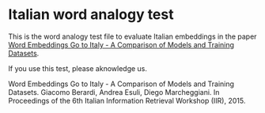 # Italian word analogy test

This is the word analogy test file to evaluate Italian embeddings in the paper [Word Embeddings Go to Italy - A Comparison of Models and Training Datasets](http://ceur-ws.org/Vol-1404/paper_11.pdf).

If you use this test, please aknowledge us.

Word Embeddings Go to Italy - A Comparison of Models and Training Datasets.
Giacomo Berardi, Andrea Esuli, Diego Marcheggiani. 
In Proceedings of the 6th Italian Information Retrieval Workshop (IIR), 2015.

